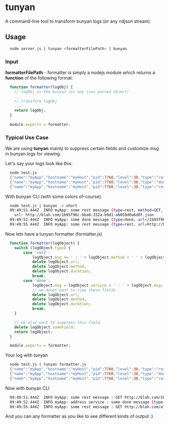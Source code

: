 # tunyan
A command-line tool to transform bunyan logs (or any ndjson stream).

## Usage
```sh
  node server.js | tunyan <formatterFilePath> | bunyan
```

### Input
**formatterFilePath** - formatter is simply a nodejs module which returns a **function** of the following format:
```js
  function formatter(logObj) {
    // logObj is the bunyan (or any json parsed object)
    ...
    // transform logObj
    ...
    return logObj;
  }
    
  module.exports = formatter;
```

### Typical Use Case
We are using **tunyan** mainly to suppress certain fields and customize msg in bunyan logs for viewing.

Let's say your logs look like this:
```sh
  node test.js
  {"name":"myApp","hostname":"myHost","pid":7760,"level":30,"type":"rest","url":"http://blah.com/1b95f96c-6ba0-332a-b9d1-ab059d0a6d0f.json","method":"GET","duration":1439,"msg":"some rest message","someField":"not for viewing, but can be used for some analysis","time":"2016-05-12T09:49:51.444Z","v":0}
  {"name":"myApp","hostname":"myHost","pid":7760,"level":30,"type":"done","url":"/1b95f96c-6ba0-332a-b9d1-ab059d0a6d0f/address","method":"GET","service":"address service","duration":1540,"msg":"some done message","someField":"not for viewing, but can be used for some analysis","time":"2016-05-12T09:49:52.444Z","v":0}
  {"name":"myApp","hostname":"myHost","pid":7760,"level":30,"type":"rest","url":"http://blah.com/all.json","method":"GET","duration":1890,"msg":"some rest message","someField":"not for viewing, but can be used for some analysis","time":"2016-05-12T09:49:55.444Z","v":0}

```
With bunyan CLI (with some colors of-course)
```sh
  node test.js | bunyan -o short
  09:49:51.444Z  INFO myApp: some rest message (type=rest, method=GET, duration=1439, someField="not for viewing, but can be used for some analysis")
    url: http://blah.com/1b95f96c-6ba0-332a-b9d1-ab059d0a6d0f.json
  09:49:52.444Z  INFO myApp: some done message (type=done, url=/1b95f96c-6ba0-332a-b9d1-ab059d0a6d0f/address, method=GET, service="address service", duration=1540, someField="not for viewing, but can be used for some analysis")
  09:49:55.444Z  INFO myApp: some rest message (type=rest, url=http://blah.com/all.json, method=GET, duration=1890, someField="not for viewing, but can be used for some analysis")
```
Now lets have a tunyan formatter (formatter.js)
```js
  function formatter(logObject) {
    switch (logObject.type) {
        case 'rest':
            logObject.msg += ' : ' + logObject.method + ' ' + logObject.url + ' in ' + logObject.duration + 'ms';
            delete logObject.url;
            delete logObject.method;
            delete logObject.duration;
            break;
        case 'done':
            logObject.msg = logObject.service + ' : ' + logObject.msg;
            // we donot want to view these fields
            delete logObject.url;
            delete logObject.method;
            delete logObject.duration;
            break;
    }

    // we also want to suppress this field
    delete logObject.someField;
    return logObject;
  }

  module.exports = formatter;
```
Your log with tunyan
```sh
  node test.js | tunyan formatter.js 
  {"name":"myApp","hostname":"myHost","pid":7760,"level":30,"type":"rest","msg":"some rest message : GET http://blah.com/1b95f96c-6ba0-332a-b9d1-ab059d0a6d0f.json in 1439ms","time":"2016-05-12T09:49:51.444Z","v":0}
  {"name":"myApp","hostname":"myHost","pid":7760,"level":30,"type":"done","service":"address service","msg":"address service : some done message","time":"2016-05-12T09:49:52.444Z","v":0}
  {"name":"myApp","hostname":"myHost","pid":7760,"level":30,"type":"rest","msg":"some rest message : GET http://blah.com/all.json in 1890ms","time":"2016-05-12T09:49:55.444Z","v":0}
```
Now with bunyan CLI
```sh
  09:49:51.444Z  INFO myApp: some rest message : GET http://blah.com/1b95f86c-6ba0-332a-b9d1-ab059d0a6d0f.json in 1439ms (type=rest)
  09:49:52.444Z  INFO myApp: address service : some done message (type=done, service="address service")
  09:49:55.444Z  INFO myApp: some rest message : GET http://blah.com/all.json in 1890ms (type=rest)
```
And you can any formatter as you like to see different kinds of output :)
  

  
  
